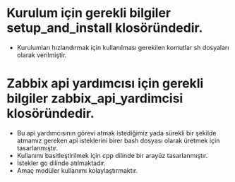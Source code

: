 # Kurulum için gerekli bilgiler setup_and_install klosöründedir.
- Kurulumları hızlandırmak için kullanılması gerekilen komutlar sh dosyaları olarak verilmiştir.

# Zabbix api yardımcısı için gerekli bilgiler zabbix_api_yardimcisi klosöründedir.
- Bu api yardımcısının görevi atmak istediğimiz yada sürekli bir şekilde atmamız gereken api isteklerini birer bash dosyası olarak üretmek için tasarlanmıştır.
- Kullanımı basitleştirilmek için cpp dilinde bir arayüz tasarlanmıştır.
- İstekler go dilinde atılmaktadır.
- Amaç modüler kullanımı kolaylaştırmaktır.
  
